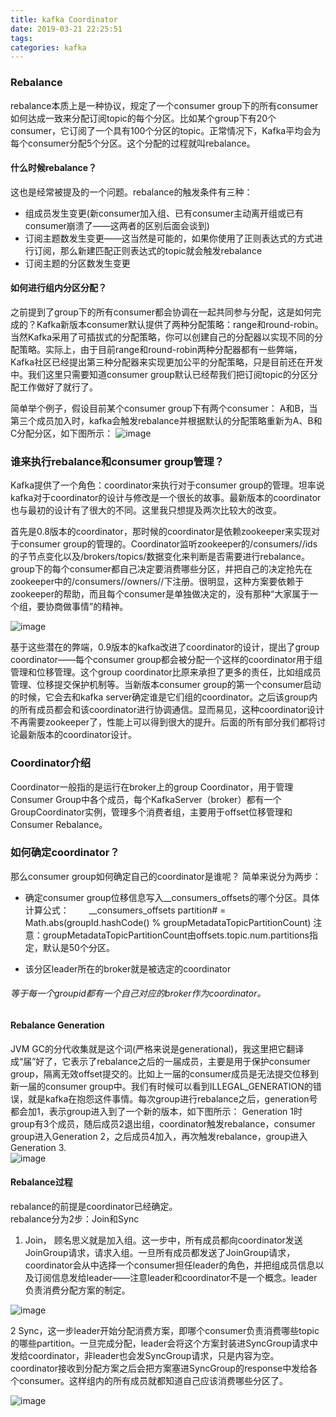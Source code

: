 ```yaml
---
title: kafka Coordinator
date: 2019-03-21 22:25:51
tags:
categories: kafka
---
```


### Rebalance
rebalance本质上是一种协议，规定了一个consumer group下的所有consumer如何达成一致来分配订阅topic的每个分区。比如某个group下有20个consumer，它订阅了一个具有100个分区的topic。正常情况下，Kafka平均会为每个consumer分配5个分区。这个分配的过程就叫rebalance。

#### 什么时候rebalance？

这也是经常被提及的一个问题。rebalance的触发条件有三种：
* 组成员发生变更(新consumer加入组、已有consumer主动离开组或已有consumer崩溃了——这两者的区别后面会谈到)
* 订阅主题数发生变更——这当然是可能的，如果你使用了正则表达式的方式进行订阅，那么新建匹配正则表达式的topic就会触发rebalance
* 订阅主题的分区数发生变更

#### 如何进行组内分区分配？

之前提到了group下的所有consumer都会协调在一起共同参与分配，这是如何完成的？Kafka新版本consumer默认提供了两种分配策略：range和round-robin。当然Kafka采用了可插拔式的分配策略，你可以创建自己的分配器以实现不同的分配策略。实际上，由于目前range和round-robin两种分配器都有一些弊端，Kafka社区已经提出第三种分配器来实现更加公平的分配策略，只是目前还在开发中。我们这里只需要知道consumer group默认已经帮我们把订阅topic的分区分配工作做好了就行了。

简单举个例子，假设目前某个consumer group下有两个consumer： A和B，当第三个成员加入时，kafka会触发rebalance并根据默认的分配策略重新为A、B和C分配分区，如下图所示：
![image](https://note.youdao.com/yws/api/personal/file/0B40B5900E534F1FB0B680D6728725AF?method=download&shareKey=c1fc693fc38bc82ffebf6d9b4cbdb1b5)

### 谁来执行rebalance和consumer group管理？              
Kafka提供了一个角色：coordinator来执行对于consumer group的管理。坦率说kafka对于coordinator的设计与修改是一个很长的故事。最新版本的coordinator也与最初的设计有了很大的不同。这里我只想提及两次比较大的改变。

首先是0.8版本的coordinator，那时候的coordinator是依赖zookeeper来实现对于consumer group的管理的。Coordinator监听zookeeper的/consumers/<group>/ids的子节点变化以及/brokers/topics/<topic>数据变化来判断是否需要进行rebalance。group下的每个consumer都自己决定要消费哪些分区，并把自己的决定抢先在zookeeper中的/consumers/<group>/owners/<topic>/<partition>下注册。很明显，这种方案要依赖于zookeeper的帮助，而且每个consumer是单独做决定的，没有那种“大家属于一个组，要协商做事情”的精神。

![image](https://note.youdao.com/yws/api/personal/file/BAF03AAB320A40CDACF9300CFE19A089?method=download&shareKey=621a95a9cdac6030e304faad474f76d2)

基于这些潜在的弊端，0.9版本的kafka改进了coordinator的设计，提出了group coordinator——每个consumer group都会被分配一个这样的coordinator用于组管理和位移管理。这个group coordinator比原来承担了更多的责任，比如组成员管理、位移提交保护机制等。当新版本consumer group的第一个consumer启动的时候，它会去和kafka server确定谁是它们组的coordinator。之后该group内的所有成员都会和该coordinator进行协调通信。显而易见，这种coordinator设计不再需要zookeeper了，性能上可以得到很大的提升。后面的所有部分我们都将讨论最新版本的coordinator设计。

### Coordinator介绍
Coordinator一般指的是运行在broker上的group Coordinator，用于管理Consumer Group中各个成员，每个KafkaServer（broker）都有一个GroupCoordinator实例，管理多个消费者组，主要用于offset位移管理和Consumer Rebalance。


###  如何确定coordinator？

那么consumer group如何确定自己的coordinator是谁呢？ 简单来说分为两步：
* 确定consumer group位移信息写入__consumers_offsets的哪个分区。具体计算公式：
　　__consumers_offsets partition# = Math.abs(groupId.hashCode() % groupMetadataTopicPartitionCount)   注意：groupMetadataTopicPartitionCount由offsets.topic.num.partitions指定，默认是50个分区。

* 该分区leader所在的broker就是被选定的coordinator     
###### 等于每一个groupid都有一个自己对应的broker作为coordinator。


#### Rebalance Generation

JVM GC的分代收集就是这个词(严格来说是generational)，我这里把它翻译成“届”好了，它表示了rebalance之后的一届成员，主要是用于保护consumer group，隔离无效offset提交的。比如上一届的consumer成员是无法提交位移到新一届的consumer group中。我们有时候可以看到ILLEGAL_GENERATION的错误，就是kafka在抱怨这件事情。每次group进行rebalance之后，generation号都会加1，表示group进入到了一个新的版本，如下图所示： Generation 1时group有3个成员，随后成员2退出组，coordinator触发rebalance，consumer group进入Generation 2，之后成员4加入，再次触发rebalance，group进入Generation 3.     
![image](https://note.youdao.com/yws/api/personal/file/194D34CFF96A4737932CE3656E2AA265?method=download&shareKey=83275b32c8e5756df4dcb629c99a01f7)


#### Rebalance过程
rebalance的前提是coordinator已经确定。    
rebalance分为2步：Join和Sync
1. Join， 顾名思义就是加入组。这一步中，所有成员都向coordinator发送JoinGroup请求，请求入组。一旦所有成员都发送了JoinGroup请求，coordinator会从中选择一个consumer担任leader的角色，并把组成员信息以及订阅信息发给leader——注意leader和coordinator不是一个概念。leader负责消费分配方案的制定。

![image](https://note.youdao.com/yws/api/personal/file/49232C28D208458A9F383679EEBC38C2?method=download&shareKey=e2cdf39ada37e0170bf703d26edfcb61)

2 Sync，这一步leader开始分配消费方案，即哪个consumer负责消费哪些topic的哪些partition。一旦完成分配，leader会将这个方案封装进SyncGroup请求中发给coordinator，非leader也会发SyncGroup请求，只是内容为空。coordinator接收到分配方案之后会把方案塞进SyncGroup的response中发给各个consumer。这样组内的所有成员就都知道自己应该消费哪些分区了。

![image](https://note.youdao.com/yws/api/personal/file/108C8C6D16564BA9B592927E233E5C23?method=download&shareKey=ba2d9d0149047d57e0b6440dba8df06d)

